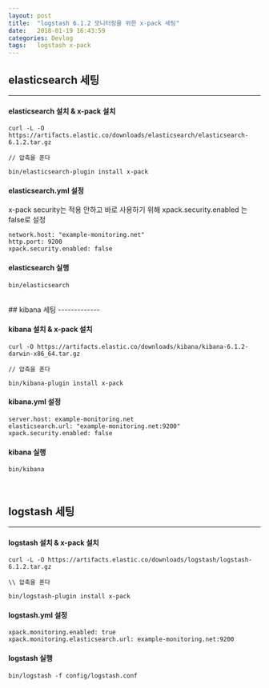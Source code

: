 ```yaml
---
layout: post
title:  "logstash 6.1.2 모니터링을 위한 x-pack 세팅"
date:   2018-01-19 16:43:59
categories: Devlog
tags:	logstash x-pack
---
```



## elasticsearch 세팅

-------------
#### elasticsearch 설치 & x-pack 설치
```
curl -L -O https://artifacts.elastic.co/downloads/elasticsearch/elasticsearch-6.1.2.tar.gz

// 압축을 푼다

bin/elasticsearch-plugin install x-pack
```


#### elasticsearch.yml 설정
x-pack security는 적용 안하고 바로 사용하기 위해 xpack.security.enabled 는 false로 설정
```
network.host: "example-monitoring.net"
http.port: 9200
xpack.security.enabled: false
```

#### elasticsearch 실행
```
bin/elasticsearch
```
<br/> 
## kibana 세팅
-------------

#### kibana 설치 & x-pack 설치
```
curl -O https://artifacts.elastic.co/downloads/kibana/kibana-6.1.2-darwin-x86_64.tar.gz

// 압축을 푼다

bin/kibana-plugin install x-pack

```

#### kibana.yml 설정
```
server.host: example-monitoring.net
elasticsearch.url: "example-monitoring.net:9200"
xpack.security.enabled: false
```

#### kibana 실행
```
bin/kibana
```
<br/> 

## logstash 세팅
-------------

#### logstash 설치 & x-pack 설치
```
curl -L -O https://artifacts.elastic.co/downloads/logstash/logstash-6.1.2.tar.gz

\\ 압축을 푼다

bin/logstash-plugin install x-pack

```

#### logstash.yml 설정
```
xpack.monitoring.enabled: true
xpack.monitoring.elasticsearch.url: example-monitoring.net:9200
```

#### logstash 실행
```
bin/logstash -f config/logstash.conf
```








